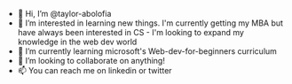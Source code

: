 - 👋 Hi, I’m @taylor-abolofia
- 👀 I’m interested in learning new things. I'm currently getting my MBA but have always been interested in CS - I'm looking to expand my knowledge in the web dev world
- 🌱 I’m currently learning microsoft's Web-dev-for-beginners curriculum 
- 💞️ I’m looking to collaborate on anything!
- 📫 You can reach me on linkedin or twitter

<!---
taylor-abolofia/taylor-abolofia is a ✨ special ✨ repository because its `README.md` (this file) appears on your GitHub profile.
You can click the Preview link to take a look at your changes.
--->
